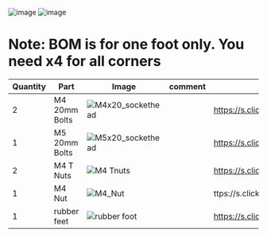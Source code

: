![image](https://user-images.githubusercontent.com/37383368/150451219-a742b55c-d77f-46b9-94de-215a61fd2ce9.png)
![image](https://user-images.githubusercontent.com/37383368/150451242-ef908251-b401-43ea-b02c-f5f42b2845d3.png)



# Note: BOM is for one foot only. You need x4 for all corners
| Quantity | Part                         | Image             | comment  | Links  |
| ------ | ----                           | -------              | -----  | -----	|
| 2       | M4 20mm Bolts       |![M4x20_sockethead](https://user-images.githubusercontent.com/37383368/150450850-96362b88-7eb0-4e35-8b51-9346630b014a.png)  |  |  https://s.click.aliexpress.com/e/_9RMap3 |
| 1       | M5 20mm Bolts       | ![M5x20_sockethead](https://user-images.githubusercontent.com/37383368/150450913-1d6a7c46-1dce-4645-be65-3cf1133bb746.png) |  |  https://s.click.aliexpress.com/e/_9RMap3 |
| 2       | M4 T Nuts         | ![M4 Tnuts](https://user-images.githubusercontent.com/37383368/137783436-4e1c6bae-e78c-47b5-b697-86cc7f41cef6.PNG) | | https://s.click.aliexpress.com/e/_AsGUWF |
| 1       | M4 Nut         |![M4_Nut](https://user-images.githubusercontent.com/37383368/150451383-3c5af331-50a8-4867-9555-faf2df61c88e.png)  | | ttps://s.click.aliexpress.com/e/_AFJSUp |
| 1       | rubber feet   | ![rubber foot](https://user-images.githubusercontent.com/37383368/150452220-a8de57e0-3f8c-42b2-a62d-61fac24ed3d8.PNG)   | | https://s.click.aliexpress.com/e/_99Up8y |

